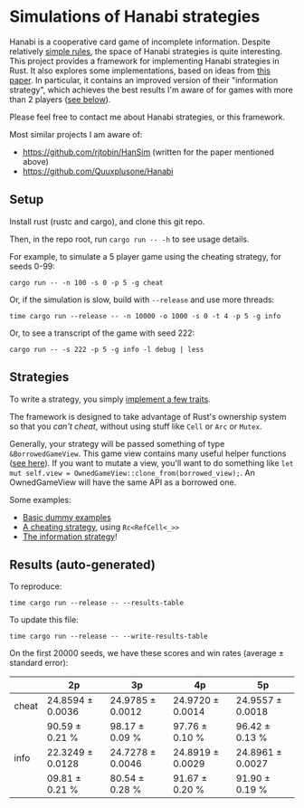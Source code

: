 # Simulations of Hanabi strategies

Hanabi is a cooperative card game of incomplete information.
Despite relatively [simple rules](https://boardgamegeek.com/article/10670613#10670613),
the space of Hanabi strategies is quite interesting.
This project provides a framework for implementing Hanabi strategies in Rust.
It also explores some implementations, based on ideas from
[this paper](https://d0474d97-a-62cb3a1a-s-sites.googlegroups.com/site/rmgpgrwc/research-papers/Hanabi_final.pdf).
In particular, it contains an improved version of their "information strategy",
which achieves the best results I'm aware of for games with more than 2 players ([see below](#results)).

Please feel free to contact me about Hanabi strategies, or this framework.

Most similar projects I am aware of:
- https://github.com/rjtobin/HanSim (written for the paper mentioned above)
- https://github.com/Quuxplusone/Hanabi

## Setup

Install rust (rustc and cargo), and clone this git repo.

Then, in the repo root, run `cargo run -- -h` to see usage details.

For example, to simulate a 5 player game using the cheating strategy, for seeds 0-99:
```
cargo run -- -n 100 -s 0 -p 5 -g cheat
```

Or, if the simulation is slow, build with `--release` and use more threads:
```
time cargo run --release -- -n 10000 -o 1000 -s 0 -t 4 -p 5 -g info
```

Or, to see a transcript of the game with seed 222:
```
cargo run -- -s 222 -p 5 -g info -l debug | less
```

## Strategies

To write a strategy, you simply [implement a few traits](src/strategy.rs).

The framework is designed to take advantage of Rust's ownership system
so that you *can't cheat*, without using stuff like `Cell` or `Arc` or `Mutex`.

Generally, your strategy will be passed something of type `&BorrowedGameView`.
This game view contains many useful helper functions ([see here](src/game.rs)).
If you want to mutate a view, you'll want to do something like
`let mut self.view = OwnedGameView::clone_from(borrowed_view);`.
An OwnedGameView will have the same API as a borrowed one.

Some examples:

- [Basic dummy examples](src/strategies/examples.rs)
- [A cheating strategy](src/strategies/cheating.rs), using `Rc<RefCell<_>>`
- [The information strategy](src/strategies/information.rs)!

## Results (auto-generated)

To reproduce:
```
time cargo run --release -- --results-table
```

To update this file:
```
time cargo run --release -- --write-results-table
```

On the first 20000 seeds, we have these scores and win rates (average ± standard error):

|         |   2p    |   3p    |   4p    |   5p    |
|---------|------------------|------------------|------------------|------------------|
| cheat   | 24.8594 ± 0.0036 | 24.9785 ± 0.0012 | 24.9720 ± 0.0014 | 24.9557 ± 0.0018 |
|         | 90.59 ± 0.21 % | 98.17 ± 0.09 % | 97.76 ± 0.10 % | 96.42 ± 0.13 % |
| info    | 22.3249 ± 0.0128 | 24.7278 ± 0.0046 | 24.8919 ± 0.0029 | 24.8961 ± 0.0027 |
|         | 09.81 ± 0.21 % | 80.54 ± 0.28 % | 91.67 ± 0.20 % | 91.90 ± 0.19 % |

